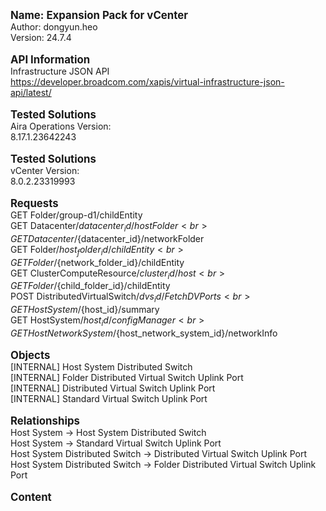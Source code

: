 <b><big> Name: Expansion Pack for vCenter </big></b> <br>Author: dongyun.heo <br>Version: 24.7.4 <br> <br><b><big> API Information </big></b>  <br>Infrastructure JSON API <br>https://developer.broadcom.com/xapis/virtual-infrastructure-json-api/latest/ <br> <br><b><big> Tested Solutions </big></b><br> Aira Operations Version: <br>8.17.1.23642243 <br> <br><b><big> Tested Solutions </big></b><br> vCenter Version:  <br>8.0.2.23319993 <br> <br><b><big> Requests</big></b> <br>GET Folder/group-d1/childEntity <br>GET Datacenter/${datacenter_id}/hostFolder <br>GET Datacenter/${datacenter_id}/networkFolder <br>GET Folder/${host_folder_id}/childEntity <br>GET Folder/${network_folder_id}/childEntity <br>GET ClusterComputeResource/${cluster_id}/host <br>GET Folder/${child_folder_id}/childEntity <br>POST DistributedVirtualSwitch/${dvs_id}/FetchDVPorts <br>GET HostSystem/${host_id}/summary <br>GET HostSystem/${host_id}/configManager <br>GET HostNetworkSystem/${host_network_system_id}/networkInfo <br> <br><b><big> Objects </big></b> <br>[INTERNAL] Host System Distributed Switch <br>[INTERNAL] Folder Distributed Virtual Switch Uplink Port <br>[INTERNAL] Distributed Virtual Switch Uplink Port <br>[INTERNAL] Standard Virtual Switch Uplink Port <br> <br><b><big> Relationships </big></b><br>Host System -> Host System Distributed Switch <br>Host System -> Standard Virtual Switch Uplink Port <br>Host System Distributed Switch -> Distributed Virtual Switch Uplink Port <br>Host System Distributed Switch -> Folder Distributed Virtual Switch Uplink Port <br> <br><b><big> Content <br></big></b> <br>
